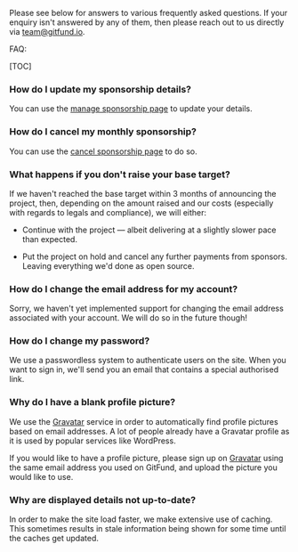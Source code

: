 Please see below for answers to various frequently asked questions. If your
enquiry isn't answered by any of them, then please reach out to us directly via
team@gitfund.io.

FAQ:

[TOC]

### How do I update my sponsorship details?

You can use the [manage sponsorship page](/manage.sponsorship) to update your
details.

### How do I cancel my monthly sponsorship?

You can use the [cancel sponsorship page](/cancel.sponsorship) to do so.

### What happens if you don't raise your base target?

If we haven't reached the base target within 3 months of announcing the project,
then, depending on the amount raised and our costs (especially with regards to
legals and compliance), we will either:

* Continue with the project — albeit delivering at a slightly slower pace than
  expected.

* Put the project on hold and cancel any further payments from sponsors. Leaving
  everything we'd done as open source.

### How do I change the email address for my account?

Sorry, we haven't yet implemented support for changing the email address
associated with your account. We will do so in the future though!

### How do I change my password?

We use a passwordless system to authenticate users on the site. When you want to
sign in, we'll send you an email that contains a special authorised link.

### Why do I have a blank profile picture?

We use the [Gravatar](https://en.gravatar.com/) service in order to
automatically find profile pictures based on email addresses. A lot of people
already have a Gravatar profile as it is used by popular services like
WordPress.

If you would like to have a profile picture, please sign up on
[Gravatar](https://en.gravatar.com/) using the same email address you used on
GitFund, and upload the picture you would like to use.

### Why are displayed details not up-to-date?

In order to make the site load faster, we make extensive use of caching. This
sometimes results in stale information being shown for some time until the
caches get updated.
